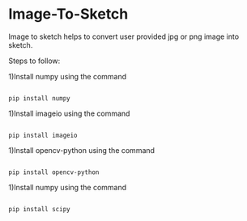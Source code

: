 # Image-To-Sketch
Image to sketch helps to convert user provided jpg or png image into sketch.

Steps to follow:

1)Install numpy using the command

 ```
 
 pip install numpy
 
 ```

1)Install imageio using the command

```

pip install imageio

```

1)Install opencv-python using the command

```

pip install opencv-python

```

1)Install numpy using the command

```

pip install scipy

```

